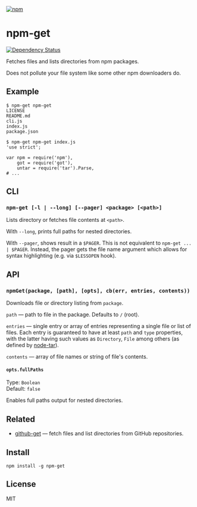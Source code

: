 [![npm](https://nodei.co/npm/npm-get.png)](https://nodei.co/npm/npm-get/)

# npm-get

[![Dependency Status][david-badge]][david]

Fetches files and lists directories from npm packages.

Does not pollute your file system like some other npm downloaders do.

[david]: https://david-dm.org/eush77/npm-get
[david-badge]: https://david-dm.org/eush77/npm-get.png

## Example

```
$ npm-get npm-get
LICENSE
README.md
cli.js
index.js
package.json
```

```
$ npm-get npm-get index.js
'use strict';

var npm = require('npm'),
    got = require('got'),
    untar = require('tar').Parse,
# ...
```

## CLI

### `npm-get [-l | --long] [--pager] <package> [<path>]`

Lists directory or fetches file contents at `<path>`.

With `--long`, prints full paths for nested directories.

With `--pager`, shows result in a `$PAGER`. This is not equivalent to `npm-get ... | $PAGER`. Instead, the pager gets the file name argument which allows for syntax highlighting (e.g. via `$LESSOPEN` hook).

## API

### `npmGet(package, [path], [opts], cb(err, entries, contents))`

Downloads file or directory listing from `package`.

`path` — path to file in the package. Defaults to `/` (root).

`entries` — single entry or array of entries representing a single file or list of files. Each entry is guaranteed to have at least `path` and `type` properties, with the latter having such values as `Directory`, `File` among others (as defined by [node-tar]).

`contents` — array of file names or string of file's contents.

[node-tar]: http://npm.im/tar

#### `opts.fullPaths`

Type: `Boolean`<br>
Default: `false`

Enables full paths output for nested directories.

## Related

- [github-get] — fetch files and list directories from GitHub repositories.

[github-get]: https://github.com/eush77/github-get

## Install

```
npm install -g npm-get
```

## License

MIT
